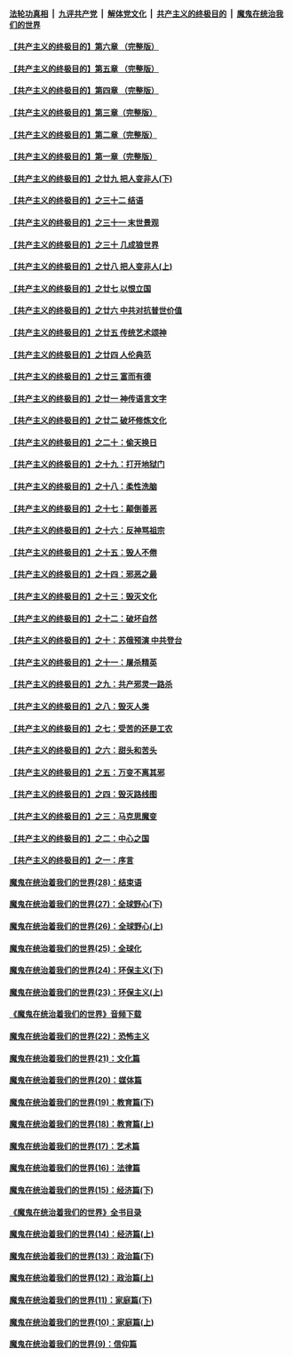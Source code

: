 ####  [法轮功真相](../../../../basic/blob/master/README.md?t=09241013) &nbsp;|&nbsp; [九评共产党](../../../../9ping.md/blob/master/README.md?t=09241013) &nbsp;|&nbsp; [解体党文化](../../../../jtdwh.md/blob/master/README.md?t=09241013)  &nbsp;|&nbsp; [共产主义的终极目的](../../../../gczydzjmd.md/blob/master/README.md?t=09241013) &nbsp;|&nbsp; [魔鬼在统治我们的世界](../../../../mgztzwmdsj.md/blob/master/README.md?t=09241013) 

#### [【共产主义的终极目的】第六章 （完整版）](../pages/nsc422/n11428913.md?t=09241013) 

#### [【共产主义的终极目的】第五章 （完整版）](../pages/nsc422/n11428912.md?t=09241013) 

#### [【共产主义的终极目的】第四章 （完整版）](../pages/nsc422/n11428907.md?t=09241013) 

#### [【共产主义的终极目的】第三章（完整版）](../pages/nsc422/n11428848.md?t=09241013) 

#### [【共产主义的终极目的】第二章（完整版）](../pages/nsc422/n11428831.md?t=09241013) 

#### [【共产主义的终极目的】第一章（完整版）](../pages/nsc422/n11417651.md?t=09241013) 

#### [【共产主义的终极目的】之廿九 把人变非人(下)](../pages/nsc422/n11344140.md?t=09241013) 

#### [【共产主义的终极目的】之三十二 结语](../pages/nsc422/n11360535.md?t=09241013) 

#### [【共产主义的终极目的】之三十一 末世景观](../pages/nsc422/n11351129.md?t=09241013) 

#### [【共产主义的终极目的】之三十 几成狼世界](../pages/nsc422/n11348280.md?t=09241013) 

#### [【共产主义的终极目的】之廿八 把人变非人(上)](../pages/nsc422/n11340492.md?t=09241013) 

#### [【共产主义的终极目的】之廿七 以恨立国](../pages/nsc422/n11336944.md?t=09241013) 

#### [【共产主义的终极目的】之廿六 中共对抗普世价值](../pages/nsc422/n11324785.md?t=09241013) 

#### [【共产主义的终极目的】之廿五 传统艺术颂神](../pages/nsc422/n11296396.md?t=09241013) 

#### [【共产主义的终极目的】之廿四 人伦典范](../pages/nsc422/n11296397.md?t=09241013) 

#### [【共产主义的终极目的】之廿三 富而有德](../pages/nsc422/n11283598.md?t=09241013) 

#### [【共产主义的终极目的】之廿一 神传语言文字](../pages/nsc422/n11263265.md?t=09241013) 

#### [【共产主义的终极目的】之廿二 破坏修炼文化](../pages/nsc422/n11245728.md?t=09241013) 

#### [【共产主义的终极目的】之二十：偷天换日](../pages/nsc422/n11238846.md?t=09241013) 

#### [【共产主义的终极目的】之十九：打开地狱门](../pages/nsc422/n11206376.md?t=09241013) 

#### [【共产主义的终极目的】之十八：柔性洗脑](../pages/nsc422/n11199994.md?t=09241013) 

#### [【共产主义的终极目的】之十七：颠倒善恶](../pages/nsc422/n11179782.md?t=09241013) 

#### [【共产主义的终极目的】之十六：反神骂祖宗](../pages/nsc422/n11166798.md?t=09241013) 

#### [【共产主义的终极目的】之十五：毁人不倦](../pages/nsc422/n11166792.md?t=09241013) 

#### [【共产主义的终极目的】之十四：邪恶之最](../pages/nsc422/n11150249.md?t=09241013) 

#### [【共产主义的终极目的】之十三：毁灭文化](../pages/nsc422/n11135227.md?t=09241013) 

#### [【共产主义的终极目的】之十二：破坏自然](../pages/nsc422/n11135214.md?t=09241013) 

#### [【共产主义的终极目的】之十：苏俄预演 中共登台](../pages/nsc422/n11118424.md?t=09241013) 

#### [【共产主义的终极目的】之十一：屠杀精英](../pages/nsc422/n11118442.md?t=09241013) 

#### [【共产主义的终极目的】之九：共产邪灵一路杀](../pages/nsc422/n11114139.md?t=09241013) 

#### [【共产主义的终极目的】之八：毁灭人类](../pages/nsc422/n11108503.md?t=09241013) 

#### [【共产主义的终极目的】之七：受苦的还是工农](../pages/nsc422/n11101809.md?t=09241013) 

#### [【共产主义的终极目的】之六：甜头和苦头](../pages/nsc422/n11096971.md?t=09241013) 

#### [【共产主义的终极目的】之五：万变不离其邪](../pages/nsc422/n11091285.md?t=09241013) 

#### [【共产主义的终极目的】之四：毁灭路线图](../pages/nsc422/n11086284.md?t=09241013) 

#### [【共产主义的终极目的】之三：马克思魔变](../pages/nsc422/n11061941.md?t=09241013) 

#### [【共产主义的终极目的】之二：中心之国](../pages/nsc422/n11047728.md?t=09241013) 

#### [【共产主义的终极目的】之一：序言](../pages/nsc422/n11086077.md?t=09241013) 

#### [魔鬼在统治着我们的世界(28)：结束语](../pages/nsc422/n10936246.md?t=09241013) 

#### [魔鬼在统治着我们的世界(27)：全球野心(下)](../pages/nsc422/n10928319.md?t=09241013) 

#### [魔鬼在统治着我们的世界(26)：全球野心(上)](../pages/nsc422/n10900318.md?t=09241013) 

#### [魔鬼在统治着我们的世界(25)：全球化](../pages/nsc422/n10788205.md?t=09241013) 

#### [魔鬼在统治着我们的世界(24)：环保主义(下)](../pages/nsc422/n10695307.md?t=09241013) 

#### [魔鬼在统治着我们的世界(23)：环保主义(上)](../pages/nsc422/n10688613.md?t=09241013) 

#### [《魔鬼在统治着我们的世界》音频下载](../pages/nsc422/n10635553.md?t=09241013) 

#### [魔鬼在统治着我们的世界(22)：恐怖主义](../pages/nsc422/n10614727.md?t=09241013) 

#### [魔鬼在统治着我们的世界(21)：文化篇](../pages/nsc422/n10597706.md?t=09241013) 

#### [魔鬼在统治着我们的世界(20)：媒体篇](../pages/nsc422/n10586579.md?t=09241013) 

#### [魔鬼在统治着我们的世界(19)：教育篇(下)](../pages/nsc422/n10564808.md?t=09241013) 

#### [魔鬼在统治着我们的世界(18)：教育篇(上)](../pages/nsc422/n10526970.md?t=09241013) 

#### [魔鬼在统治着我们的世界(17)：艺术篇](../pages/nsc422/n10499093.md?t=09241013) 

#### [魔鬼在统治着我们的世界(16)：法律篇](../pages/nsc422/n10485969.md?t=09241013) 

#### [魔鬼在统治着我们的世界(15)：经济篇(下)](../pages/nsc422/n10469975.md?t=09241013) 

#### [《魔鬼在统治着我们的世界》全书目录](../pages/nsc422/n10464261.md?t=09241013) 

#### [魔鬼在统治着我们的世界(14)：经济篇(上)](../pages/nsc422/n10457370.md?t=09241013) 

#### [魔鬼在统治着我们的世界(13)：政治篇(下)](../pages/nsc422/n10448270.md?t=09241013) 

#### [魔鬼在统治着我们的世界(12)：政治篇(上)](../pages/nsc422/n10444576.md?t=09241013) 

#### [魔鬼在统治着我们的世界(11)：家庭篇(下)](../pages/nsc422/n10440961.md?t=09241013) 

#### [魔鬼在统治着我们的世界(10)：家庭篇(上)](../pages/nsc422/n10435448.md?t=09241013) 

#### [魔鬼在统治着我们的世界(9)：信仰篇](../pages/nsc422/n10432159.md?t=09241013) 

